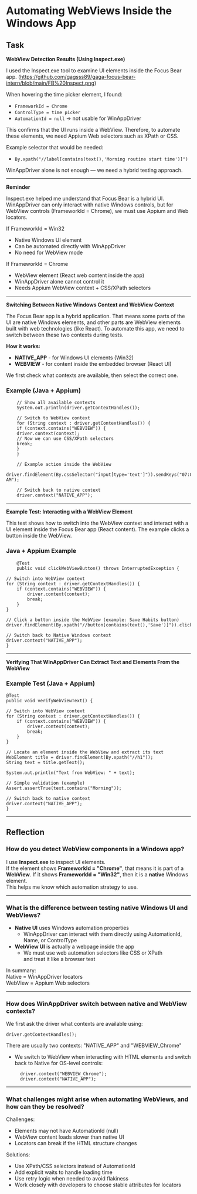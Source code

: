 # Automating WebViews Inside the Windows App

## Task

**WebView Detection Results (Using Inspect.exe)**

I used the Inspect.exe tool to examine UI elements inside the Focus Bear app.
(https://github.com/gagsss89/gaga-focus-bear-intern/blob/main/FB%20Inspect.png)

When hovering the time picker element, I found:

- `FrameworkId = Chrome` 
- `ControlType = time picker`
- `AutomationId = null` → not usable for WinAppDriver

This confirms that the UI runs inside a WebView.
Therefore, to automate these elements, we need Appium Web selectors such as XPath or CSS.

Example selector that would be needed:

- `By.xpath("//label[contains(text(),'Morning routine start time')]")`

WinAppDriver alone is not enough — we need a hybrid testing approach.

---

**Reminder**

Inspect.exe helped me understand that Focus Bear is a hybrid UI.
WinAppDriver can only interact with native Windows controls,
but for WebView controls (FrameworkId = Chrome),
we must use Appium and Web locators.

If FrameworkId = Win32
- Native Windows UI element
- Can be automated directly with WinAppDriver
- No need for WebView mode

If FrameworkId = Chrome
- WebView element (React web content inside the app)
- WinAppDriver alone cannot control it
- Needs Appium WebView context + CSS/XPath selectors


---

**Switching Between Native Windows Context and WebView Context**

The Focus Bear app is a hybrid application. That means some parts of the UI are native Windows elements, and other parts are WebView elements built with web technologies (like React). To automate this app, we need to switch between these two contexts during tests.

**How it works:**
- **NATIVE_APP** - for Windows UI elements (Win32)
- **WEBVIEW** - for content inside the embedded browser (React UI)

We first check what contexts are available, then select the correct one.

###  Example (Java + Appium)


        // Show all available contexts
        System.out.println(driver.getContextHandles());
        
        // Switch to WebView context
        for (String context : driver.getContextHandles()) {
        if (context.contains("WEBVIEW")) {
        driver.context(context); 
        // Now we can use CSS/XPath selectors
        break;
        }
        }

        // Example action inside the WebView
        driver.findElement(By.cssSelector("input[type='text']")).sendKeys("07:00 AM");

        // Switch back to native context
        driver.context("NATIVE_APP");

---
 
**Example Test: Interacting with a WebView Element**

This test shows how to switch into the WebView context and interact with a UI element inside the Focus Bear app (React content). The example clicks a button inside the WebView.

### Java + Appium Example


        @Test
        public void clickWebViewButton() throws InterruptedException {

    // Switch into WebView context
    for (String context : driver.getContextHandles()) {
        if (context.contains("WEBVIEW")) {
            driver.context(context);
            break;
        }
    }

    // Click a button inside the WebView (example: Save Habits button)
    driver.findElement(By.xpath("//button[contains(text(),'Save')]")).click();

    // Switch back to Native Windows context
    driver.context("NATIVE_APP");
    }

---

**Verifying That WinAppDriver Can Extract Text and Elements From the WebView**


### Example Test (Java + Appium)


    @Test
    public void verifyWebViewText() {

    // Switch into WebView context
    for (String context : driver.getContextHandles()) {
        if (context.contains("WEBVIEW")) {
            driver.context(context);
            break;
        }
    }

    // Locate an element inside the WebView and extract its text
    WebElement title = driver.findElement(By.xpath("//h1"));
    String text = title.getText();

    System.out.println("Text from WebView: " + text);

    // Simple validation (example)
    Assert.assertTrue(text.contains("Morning"));

    // Switch back to native context
    driver.context("NATIVE_APP");
    } 

---

## Reflection

### How do you detect WebView components in a Windows app?
I use **Inspect.exe** to inspect UI elements.  
If the element shows **FrameworkId = "Chrome"**, that means it is part of a **WebView**.
If it shows **FrameworkId = "Win32"**, then it is a **native** Windows element.  
This helps me know which automation strategy to use.

---

### What is the difference between testing native Windows UI and WebViews?
- **Native UI** uses Windows automation properties  
  - WinAppDriver can interact with them directly using AutomationId, Name, or ControlType
- **WebView UI** is actually a webpage inside the app  
  - We must use web automation selectors like CSS or XPath  
   and treat it like a browser test

In summary:  
Native = WinAppDriver locators  
WebView = Appium Web selectors

---

### How does WinAppDriver switch between native and WebView contexts?
We first ask the driver what contexts are available using:

    driver.getContextHandles();
There are usually two contexts:
"NATIVE_APP" and "WEBVIEW_Chrome"
- We switch to WebView when interacting with HTML elements
and switch back to Native for OS-level controls:

        driver.context("WEBVIEW_Chrome");
        driver.context("NATIVE_APP");

---


### What challenges might arise when automating WebViews, and how can they be resolved?

Challenges:
- Elements may not have AutomationId (null)
- WebView content loads slower than native UI
- Locators can break if the HTML structure changes

Solutions:
- Use XPath/CSS selectors instead of AutomationId
- Add explicit waits to handle loading time
- Use retry logic when needed to avoid flakiness
- Work closely with developers to choose stable attributes for locators

